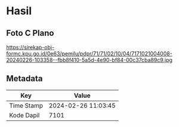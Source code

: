 # Hasil

## Foto C Plano

https://sirekap-obj-formc.kpu.go.id/0e63/pemilu/pdpr/71/71/02/10/04/7171021004008-20240226-103358--fbb8f410-5a5d-4e90-bf84-00c37cba89c9.jpg


## Metadata

| Key        | Value               |
| ---------- | ------------------- |
| Time Stamp | 2024-02-26 11:03:45 |
| Kode Dapil | 7101                |



